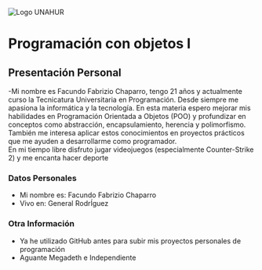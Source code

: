 ![Logo UNAHUR](./UNAHUR.png)

# Programación con objetos I
## Presentación Personal
-Mi nombre es Facundo Fabrizio Chaparro, tengo 21 años y actualmente curso la Tecnicatura Universitaria en Programación.
Desde siempre me apasiona la informática y la tecnología. En esta materia espero mejorar mis habilidades en Programación Orientada a Objetos (POO) y profundizar en conceptos como abstracción, encapsulamiento, herencia y polimorfismo. 
<br> También me interesa aplicar estos conocimientos en proyectos prácticos que me ayuden a desarrollarme como programador. 
<br> En mi tiempo libre disfruto jugar videojuegos (especialmente Counter-Strike 2) y me encanta hacer deporte  

### Datos Personales
- Mi nombre es: Facundo Fabrizio Chaparro
- Vivo en: General RodrÍguez


### Otra Información
- Ya he utilizado GitHub antes para subir mis proyectos personales de programación
- Aguante Megadeth e Independiente
  
